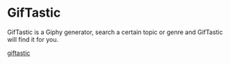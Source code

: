 # GifTastic

<p>GifTastic is a Giphy generator, search a certain topic or genre and GifTastic will find it for you.</p>

<a href="https://chris350.github.io/GifTastic/">giftastic</a>

